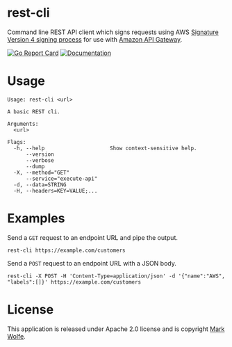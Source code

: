 # rest-cli

Command line REST API client which signs requests using AWS [Signature Version 4 signing process](https://docs.aws.amazon.com/general/latest/gr/signature-version-4.html) for use with [Amazon API Gateway](https://aws.amazon.com/api-gateway/).

[![Go Report Card](https://goreportcard.com/badge/github.com/wolfeidau/rest-cli)](https://goreportcard.com/report/github.com/wolfeidau/rest-cli)
[![Documentation](https://godoc.org/github.com/wolfeidau/rest-cli?status.svg)](https://godoc.org/github.com/wolfeidau/rest-cli)

# Usage

```
Usage: rest-cli <url>

A basic REST cli.

Arguments:
  <url>

Flags:
  -h, --help                     Show context-sensitive help.
      --version
      --verbose
      --dump
  -X, --method="GET"
      --service="execute-api"
  -d, --data=STRING
  -H, --headers=KEY=VALUE;...
```

# Examples

Send a `GET` request to an endpoint URL and pipe the output.

```
rest-cli https://example.com/customers
```

Send a `POST` request to an endpoint URL with a JSON body.

```
rest-cli -X POST -H 'Content-Type=application/json' -d '{"name":"AWS", "labels":[]}' https://example.com/customers
```

# License

This application is released under Apache 2.0 license and is copyright [Mark Wolfe](https://www.wolfe.id.au).
